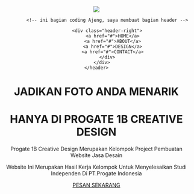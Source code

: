 <!DOCTYPE html>
<html>
  <head>
    <meta charset="utf-8">
    <meta name="viewport" content="width=device-width, initial-scale=1.0">
    <title>Kelompok 1B Progate</title>
    <link rel="stylesheet" href="stylesheet.css">
    <link rel="stylesheet" href="responsive.css">
    <link rel="stylesheet" href="//maxcdn.bootstrapcdn.com/font-awesome/4.5.0/css/font-awesome.min.css">
    
  </head>
    <header>
        <div class="container">
            <div class="header-left">
              <img class="logo" src="C:\Users\Ajeng Risdiani\Documents\GitHub\proyek-kelompok-2-progate-1\logo.png">
            </div>
    
            <!-- ini bagian coding Ajeng, saya membuat bagian header -->
        
            <div class="header-right">
                <a href="#">HOME</a>
                <a href="#">ABOUT</a>
                <a href="#">DESIGN</a>
                <a href="#">CONTACT</a>
            </div>
        </div>
    </header>
  
  <!-- Ini bagian coding Al, saya membuat main -->

  <body>
     <div class="top-wrapper">
      <div class="container">
        <h1>JADIKAN FOTO ANDA MENARIK</h1>
        <h1> HANYA DI PROGATE 1B CREATIVE DESIGN</h1>
        <p>Progate 1B Creative Design Merupakan Kelompok Project Pembuatan Website Jasa Desain</p>
        <p>Website Ini Merupakan Hasil Kerja Kelompok Untuk Menyelesaikan Studi Independen Di PT.Progate Indonesia</p>
        <div class="btn-wrapper">
          <a href="#" class="btn signup">PESAN SEKARANG</a>
        </div>
      </div>
    </div>
  </body>
  
  
</html>
